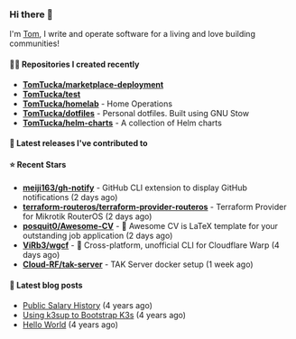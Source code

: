 ### Hi there 👋

I'm [Tom](https://tomwithers.dev), I write and operate software for a living and love building communities! 

#### 👨‍💻 Repositories I created recently
- **[TomTucka/marketplace-deployment](https://github.com/TomTucka/marketplace-deployment)**
- **[TomTucka/test](https://github.com/TomTucka/test)**
- **[TomTucka/homelab](https://github.com/TomTucka/homelab)** - Home Operations
- **[TomTucka/dotfiles](https://github.com/TomTucka/dotfiles)** - Personal dotfiles. Built using  GNU Stow
- **[TomTucka/helm-charts](https://github.com/TomTucka/helm-charts)** - A collection of Helm charts

#### 🚀 Latest releases I've contributed to



#### ⭐ Recent Stars


- **[meiji163/gh-notify](https://github.com/meiji163/gh-notify)** - GitHub CLI extension to display GitHub notifications (2 days ago)
- **[terraform-routeros/terraform-provider-routeros](https://github.com/terraform-routeros/terraform-provider-routeros)** - Terraform Provider for Mikrotik RouterOS (2 days ago)
- **[posquit0/Awesome-CV](https://github.com/posquit0/Awesome-CV)** - :page_facing_up: Awesome CV is LaTeX template for your outstanding job application (2 days ago)
- **[ViRb3/wgcf](https://github.com/ViRb3/wgcf)** - 🚤 Cross-platform, unofficial CLI for Cloudflare Warp (4 days ago)
- **[Cloud-RF/tak-server](https://github.com/Cloud-RF/tak-server)** - TAK Server docker setup (1 week ago)

#### 📄 Latest blog posts
- [Public Salary History](https://tomwithers.dev/posts/public-salary-history/) (4 years ago)
- [Using k3sup to Bootstrap K3s](https://tomwithers.dev/posts/k3s-bootstrap/) (4 years ago)
- [Hello World](https://tomwithers.dev/posts/hello-world/) (4 years ago)
